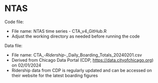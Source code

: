 # NTAS
Code file:
- File name: NTAS time series - CTA_v4_GitHub.R
- Adjust the working directory as needed before running the code

Data file: 
- File name: CTA_-_Ridership_-_Daily_Boarding_Totals_20240201.csv
- Derived from Chicago Data Portal (CDP, https://data.cityofchicago.org) on 02/01/2024
- Ridership data from CDP is regularly updated and can be accessed on their website for the latest boarding figures
